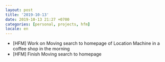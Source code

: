 ```yaml
---
layout: post
title: '2019-10-13'
date: 2019-10-13 21:27 +0700
categories: [personal, projects, hfm]
locale: en
---
```

- [HFM] Work on Moving search to homepage of Location Machine in a coffee shop in the
  morning
- [HFM] Finish Moving search to homepage
